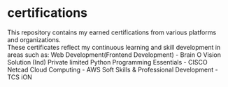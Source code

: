 # certifications
This repository contains my earned certifications from various platforms and organizations.  
These certificates reflect my continuous learning and skill development in areas such as:
Web Development(Frontend Development) - Brain O Vision Solution (Ind) Private limited
Python Programming Essentials - CISCO Netcad
Cloud Computing - AWS
Soft Skills & Professional Development - TCS iON
